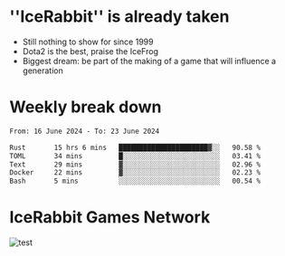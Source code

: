 # ''IceRabbit'' is already taken
- Still nothing to show for since 1999
- Dota2 is the best, praise the IceFrog
- Biggest dream: be part of the making of a game that will influence a generation

# Weekly break down
<!--START_SECTION:waka-->

```txt
From: 16 June 2024 - To: 23 June 2024

Rust       15 hrs 6 mins   ██████████████████████▓░░   90.58 %
TOML       34 mins         █░░░░░░░░░░░░░░░░░░░░░░░░   03.41 %
Text       29 mins         ▓░░░░░░░░░░░░░░░░░░░░░░░░   02.96 %
Docker     22 mins         ▓░░░░░░░░░░░░░░░░░░░░░░░░   02.23 %
Bash       5 mins          ░░░░░░░░░░░░░░░░░░░░░░░░░   00.54 %
```

<!--END_SECTION:waka-->

# IceRabbit Games Network
![test](https://steam-stat.vercel.app/api?profileName=IceRabbit.png)
